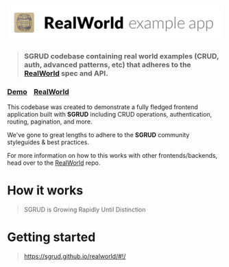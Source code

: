 # ![SGRUD Example App](logo.png)

> ### SGRUD codebase containing real world examples (CRUD, auth, advanced patterns, etc) that adheres to the [RealWorld](https://github.com/gothinkster/realworld) spec and API.


### [Demo](https://sgrud.github.io/realworld/#!/)&nbsp;&nbsp;&nbsp;&nbsp;[RealWorld](https://github.com/gothinkster/realworld)


This codebase was created to demonstrate a fully fledged frontend application built with **SGRUD** including CRUD operations, authentication, routing, pagination, and more.

We've gone to great lengths to adhere to the **SGRUD** community styleguides & best practices.

For more information on how to this works with other frontends/backends, head over to the [RealWorld](https://github.com/gothinkster/realworld) repo.


# How it works

> SGRUD is Growing Rapidly Until Distinction

# Getting started

> https://sgrud.github.io/realworld/#!/

